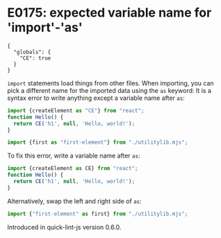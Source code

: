 # E0175: expected variable name for 'import'-'as'

```config-for-examples
{
  "globals": {
    "CE": true
  }
}
```

`import` statements load things from other files. When importing, you can pick a
different name for the imported data using the `as` keyword: It is a syntax
error to write anything except a variable name after `as`:

```javascript
import {createElement as "CE"} from "react";
function Hello() {
  return CE('h1', null, 'Hello, world!');
}

import {first as "first-element"} from "./utilitylib.mjs";
```

To fix this error, write a variable name after `as`:

```javascript
import {createElement as CE} from "react";
function Hello() {
  return CE('h1', null, 'Hello, world!');
}
```

Alternatively, swap the left and right side of `as`:

```javascript
import {"first-element" as first} from "./utilitylib.mjs";
```

Introduced in quick-lint-js version 0.6.0.
